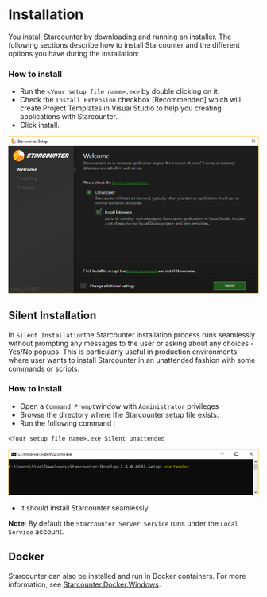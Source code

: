 # Installation

You install Starcounter by downloading and running an installer. The following sections describe how to install Starcounter and the different options you have during the installation:

### How to install

* Run the  `<Your setup file name>.exe`  by double clicking on it.
* Check the `Install Extension` checkbox \[Recommended\] which will create Project Templates in Visual Studio to help you creating applications with Starcounter.
* Click install.

![](../../.gitbook/assets/starcounterinstallation.PNG)

## Silent Installation

In `Silent Installation`the Starcounter installation process runs seamlessly without prompting any messages to the user or asking about any choices - Yes/No popups. This is particularly useful in production environments where user wants to install Starcounter in an unattended fashion with some commands or scripts.

### How to install

* Open a `Command Prompt`window with `Administrator` privileges
* Browse the directory where the Starcounter setup file exists.
* Run the following command :

```text
<Your setup file name>.exe Silent unattended
```

![](../../.gitbook/assets/silent-mode.PNG)

* It should install Starcounter seamlessly

**Note**: By default the `Starcounter Server Service` runs under the `Local Service` account.

## Docker

Starcounter can also be installed and run in Docker containers. For more information, see [Starcounter.Docker.Windows](https://github.com/Starcounter/Starcounter.Docker.Windows).

